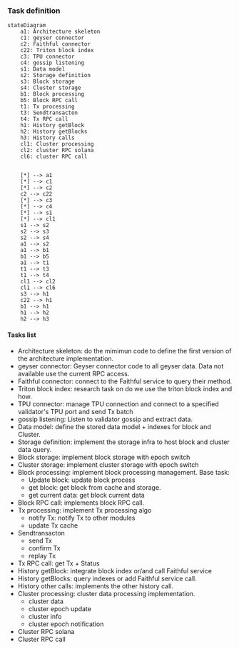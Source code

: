 ### Task definition

```mermaid
stateDiagram
    a1: Architecture skeleton
    c1: geyser connector
    c2: Faithful connector
    c22: Triton block index
    c3: TPU connector
    c4: gossip listening
    s1: Data model
    s2: Storage definition
    s3: Block storage
    s4: Cluster storage
    b1: Block processing
    b5: Block RPC call
    t1: Tx processing
    t3: Sendtransacton
    t4: Tx RPC call
    h1: History getBlock
    h2: History getBlocks
    h3: History calls
    cl1: Cluster processing
    cl2: cluster RPC solana
    cl6: cluster RPC call

    
    [*] --> a1
    [*] --> c1
    [*] --> c2
    c2 --> c22
    [*] --> c3
    [*] --> c4
    [*] --> s1
    [*] --> cl1
    s1 --> s2
    s2 --> s3
    s2 --> s4
    a1 --> s2
    a1 --> b1
    b1 --> b5
    a1 --> t1
    t1 --> t3
    t1 --> t4
    cl1 --> cl2
    cl1 --> cl6
    s3 --> h1
    c22 --> h1
    b1 --> h1
    h1 --> h2
    h2 --> h3
```


#### Tasks list

- Architecture skeleton: do the mimimun code to define the first version of the architecture implementation.
- geyser connector: Geyser connector code to all geyser data. Data not available use the current RPC access.
- Faithful connector: connect to the Faithful service to query their method.
- Triton block index: research task on do we use the triton block index and how.
- TPU connector: manage TPU connection and connect to a specified validator's TPU port and send Tx batch
- gossip listening: Listen to validator gossip and extract data.
- Data model: define the stored data model + indexes for block and Cluster.
- Storage definition: implement the storage infra to host block and cluster data query.
- Block storage: implement block storage with epoch switch
- Cluster storage: implement cluster storage with epoch switch
- Block processing: implement block processing management. Base task:
    - Update block: update block process
    - get block: get block from cache and storage.
    - get current data: get block current data
- Block RPC call: implements block RPC call.
- Tx processing: implement Tx processing algo
    - notify Tx: notify Tx to other modules
    - update Tx cache
- Sendtransacton
    - send Tx
    - confirm Tx
    - replay Tx
- Tx RPC call: get Tx + Status
- History getBlock: integrate block index or/and call Faithful service
- History getBlocks: query indexes or add Faithful service call.
- History other calls: implements the other history call.
- Cluster processing: cluster data processing implementation.
    - cluster data
    - cluster epoch update
    - cluster info
    - cluster epoch notification
- Cluster RPC solana
- Cluster RPC call
